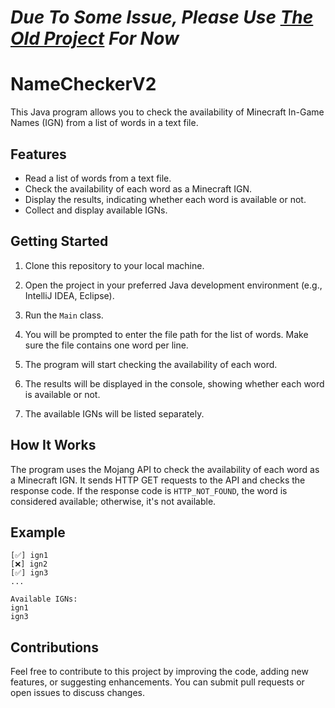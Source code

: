 # *Due To Some Issue, Please Use [The Old Project](https://github.com/RTX4O9O/name-checker) For Now*
# NameCheckerV2

This Java program allows you to check the availability of Minecraft In-Game Names (IGN) from a list of words in a text file.

## Features

- Read a list of words from a text file.
- Check the availability of each word as a Minecraft IGN.
- Display the results, indicating whether each word is available or not.
- Collect and display available IGNs.

## Getting Started

1. Clone this repository to your local machine.

2. Open the project in your preferred Java development environment (e.g., IntelliJ IDEA, Eclipse).

3. Run the `Main` class.

4. You will be prompted to enter the file path for the list of words. Make sure the file contains one word per line.

5. The program will start checking the availability of each word.

6. The results will be displayed in the console, showing whether each word is available or not.

7. The available IGNs will be listed separately.

## How It Works

The program uses the Mojang API to check the availability of each word as a Minecraft IGN. It sends HTTP GET requests to the API and checks the response code. If the response code is `HTTP_NOT_FOUND`, the word is considered available; otherwise, it's not available.

## Example

```
[✅] ign1
[❌] ign2
[✅] ign3
...

Available IGNs:
ign1
ign3
```

## Contributions
Feel free to contribute to this project by improving the code, adding new features, or suggesting enhancements. You can submit pull requests or open issues to discuss changes.
